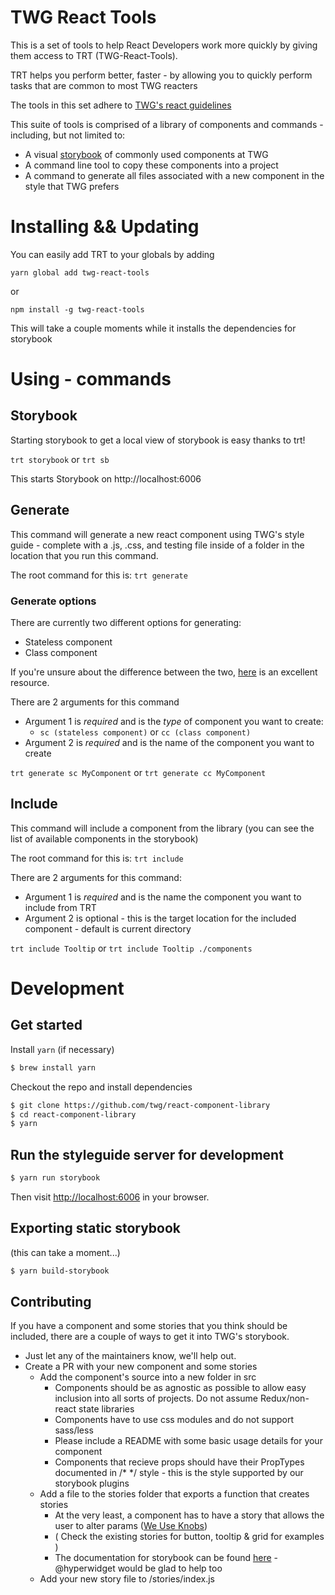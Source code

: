 # TWG React Tools

This is a set of tools to help React Developers work more quickly by giving them access to TRT (TWG-React-Tools).

TRT helps you perform better, faster - by allowing you to quickly perform tasks that are common to most TWG reacters

The tools in this set adhere to [TWG's react guidelines](https://github.com/twg/react-guidelines)

This suite of tools is comprised of a library of components and commands - including, but not limited to:

* A visual [storybook](https://storybook.js.org/) of commonly used components at TWG
* A command line tool to copy these components into a project
* A command to generate all files associated with a new component in the style that TWG prefers

# Installing && Updating
You can easily add TRT to your globals by adding 

`yarn global add twg-react-tools`

or

`npm install -g twg-react-tools`


This will take a couple moments while it installs the dependencies for storybook

# Using - commands

## Storybook

Starting storybook to get a local view of storybook is easy thanks to trt!

`trt storybook` or `trt sb`

This starts Storybook on http://localhost:6006

## Generate

This command will generate a new react component using TWG's style guide - complete with a .js, .css, and testing file inside of a folder in the location that you run this command.

The root command for this is: `trt generate`

### Generate options

There are currently two different options for generating:
  * Stateless component
  * Class component

If you're unsure about the difference between the two, [here](https://jaketrent.com/post/smart-dumb-components-react/) is an excellent resource.

There are 2 arguments for this command

* Argument 1 is *required* and is the _type_ of component you want to create:
  * `sc (stateless component)` or `cc (class component)`
* Argument 2 is *required* and is the name of the component you want to create

`trt generate sc MyComponent`
or
`trt generate cc MyComponent`

## Include

This command will include a component from the library (you can see the list of available components in the storybook)

The root command for this is: `trt include`

There are 2 arguments for this command:

* Argument 1 is *required* and is the name the component you want to include from TRT
* Argument 2 is optional - this is the target location for the included component - default is current directory

`trt include Tooltip` or `trt include Tooltip ./components`

# Development
## Get started

Install `yarn` (if necessary)

```bash
$ brew install yarn
```

Checkout the repo and install dependencies

```bash
$ git clone https://github.com/twg/react-component-library
$ cd react-component-library
$ yarn
```

## Run the styleguide server for development

```bash
$ yarn run storybook
```

Then visit [http://localhost:6006](http://localhost:6006) in your browser.

## Exporting static storybook

(this can take a moment...)

```bash
$ yarn build-storybook
```

## Contributing
If you have a component and some stories that you think should be included, there are a couple of ways to get it into TWG's storybook.

* Just let any of the maintainers know, we'll help out.
* Create a PR with your new component and some stories
  * Add the component's source into a new folder in src
    * Components should be as agnostic as possible to allow easy inclusion into all sorts of projects. Do not assume Redux/non-react state libraries
    * Components have to use css modules and do not support sass/less
    * Please include a README with some basic usage details for your component
    * Components that recieve props should have their PropTypes documented in /* */ style - this is the style supported by our storybook plugins
  * Add a file to the stories folder that exports a function that creates stories
    * At the very least, a component has to have a story that allows the user to alter params ([We Use Knobs](https://github.com/storybooks/storybook/tree/master/addons/knobs))
    * ( Check the existing stories for button, tooltip & grid for examples )
    * The documentation for storybook can be found [here](https://github.com/storybooks/storybook) - @hyperwidget would be glad to help too
  * Add your new story file to /stories/index.js
